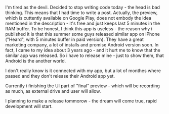 I'm tired as the devil. Decided to stop writing code today - the head is bad thinking. This means that I had time to write a post. Actually, the preview, which is cuttently available on Google Play, does not embody the idea mentioned in the description - it's free and just keeps last 5 minutes in the RAM buffer. To be honest, I think this app is useless - the reason why i published it is that this summer some guys released similar app on iPhone ("Heard", with 5 minutes buffer in paid version). They have a great marketing company, a lot of installs and promise Android version soon. In fact, I came to my idea about 3 years ago - and it hurt me to know that the similar app was released. So i have to release mine - just to show them, that Android is the another world.

I don't really know is it connected with my app, but a lot of monthes where passed and they don't release their Android app yet.

Currently i finishing the UI part of "final" preview - which will be recording as much, as external drive and user will allow.

I planning to make a release tommorow - the dream will come true, rapid development will start.
